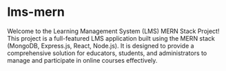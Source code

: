 # lms-mern
Welcome to the Learning Management System (LMS) MERN Stack Project! This project is a full-featured LMS application built using the MERN stack (MongoDB, Express.js, React, Node.js). It is designed to provide a comprehensive solution for educators, students, and administrators to manage and participate in online courses effectively.
